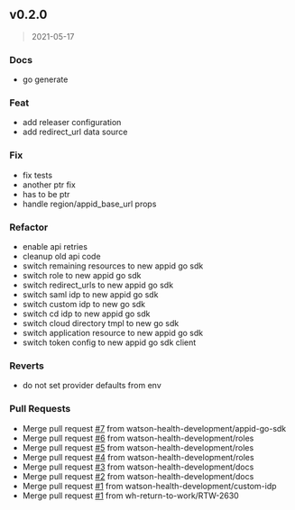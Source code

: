 
<a name="v0.2.0"></a>
## v0.2.0

> 2021-05-17

### Docs

* go generate

### Feat

* add releaser configuration
* add redirect_url data source

### Fix

* fix tests
* another ptr fix
* has to be ptr
* handle region/appid_base_url props

### Refactor

* enable api retries
* cleanup old api code
* switch remaining resources to new appid go sdk
* switch role to new appid go sdk
* switch redirect_urls to new appid go sdk
* switch saml idp to new appid go sdk
* switch custom idp to new go sdk
* switch cd idp to new appid go sdk
* switch cloud directory tmpl to new go sdk
* switch application resource to new appid go sdk
* switch token config to new appid go sdk client

### Reverts

* do not set provider defaults from env

### Pull Requests

* Merge pull request [#7](https://github.com/dariusbakunas/terraform-provider-appid/issues/7) from watson-health-development/appid-go-sdk
* Merge pull request [#6](https://github.com/dariusbakunas/terraform-provider-appid/issues/6) from watson-health-development/roles
* Merge pull request [#5](https://github.com/dariusbakunas/terraform-provider-appid/issues/5) from watson-health-development/roles
* Merge pull request [#4](https://github.com/dariusbakunas/terraform-provider-appid/issues/4) from watson-health-development/roles
* Merge pull request [#3](https://github.com/dariusbakunas/terraform-provider-appid/issues/3) from watson-health-development/docs
* Merge pull request [#2](https://github.com/dariusbakunas/terraform-provider-appid/issues/2) from watson-health-development/docs
* Merge pull request [#1](https://github.com/dariusbakunas/terraform-provider-appid/issues/1) from watson-health-development/custom-idp
* Merge pull request [#1](https://github.com/dariusbakunas/terraform-provider-appid/issues/1) from wh-return-to-work/RTW-2630

